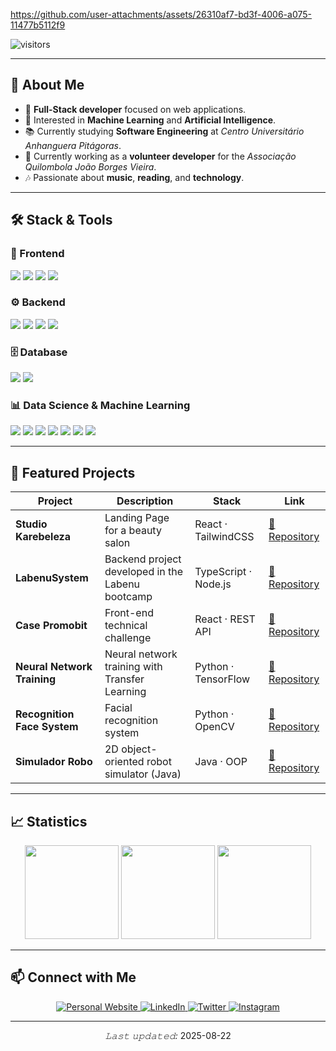 https://github.com/user-attachments/assets/26310af7-bd3f-4006-a075-11477b5112f9

![visitors](https://vbr.nathanchung.dev/badge?page_id=rafaeloliveiralopes.rafaeloliveiralopes&color=00cf00)

---

## 🧭 About Me

- 🎯 **Full-Stack developer** focused on web applications.  
- 🧠 Interested in **Machine Learning** and **Artificial Intelligence**.  
- 📚 Currently studying **Software Engineering** at *Centro Universitário Anhanguera Pitágoras*.  
- 🤝 Currently working as a **volunteer developer** for the *Associação Quilombola João Borges Vieira*.  
- 🎶 Passionate about **music**, **reading**, and **technology**.


---

## 🛠️ Stack & Tools

### 🎨 Frontend

<p>
  <img src="https://img.shields.io/badge/React-20232A?style=for-the-badge&logo=react&logoColor=61DAFB" />
  <img src="https://img.shields.io/badge/TypeScript-3178C6?style=for-the-badge&logo=typescript&logoColor=white" />
  <img src="https://img.shields.io/badge/Next.js-000000?style=for-the-badge&logo=next.js&logoColor=white" />
  <img src="https://img.shields.io/badge/TailwindCSS-06B6D4?style=for-the-badge&logo=tailwindcss&logoColor=white" />
</p>

### ⚙️ Backend

<p>
  <img src="https://img.shields.io/badge/Node.js-43853D?style=for-the-badge&logo=node.js&logoColor=white" />
  <img src="https://img.shields.io/badge/Java-ED8B00?style=for-the-badge&logo=openjdk&logoColor=white" />
  <img src="https://img.shields.io/badge/Postman-FF6C37?style=for-the-badge&logo=postman&logoColor=white" />
  <img src="https://img.shields.io/badge/Git-F05032?style=for-the-badge&logo=git&logoColor=white" />
</p>

### 🗄️ Database

<p>
  <img src="https://img.shields.io/badge/MySQL-4479A1?style=for-the-badge&logo=mysql&logoColor=white" />
  <img src="https://img.shields.io/badge/MongoDB-4EA94B?style=for-the-badge&logo=mongodb&logoColor=white" />
</p>

### 📊 Data Science & Machine Learning

<p>
  <img src="https://img.shields.io/badge/Python-3776AB?style=for-the-badge&logo=python&logoColor=white" />
  <img src="https://img.shields.io/badge/Pandas-150458?style=for-the-badge&logo=pandas&logoColor=white" />
  <img src="https://img.shields.io/badge/NumPy-013243?style=for-the-badge&logo=numpy&logoColor=white" />
  <img src="https://img.shields.io/badge/Matplotlib-11557C?style=for-the-badge&logo=plotly&logoColor=white" />
  <img src="https://img.shields.io/badge/TensorFlow-FF6F00?style=for-the-badge&logo=tensorflow&logoColor=white" />
  <img src="https://img.shields.io/badge/Scikit--Learn-F7931E?style=for-the-badge&logo=scikit-learn&logoColor=white" />
  <img src="https://img.shields.io/badge/Keras-D00000?style=for-the-badge&logo=keras&logoColor=white" />
</p>

---

## 🚀 Featured Projects

| Project                        | Description                                      | Stack                | Link                                                                            |
| ------------------------------ | ------------------------------------------------ | -------------------- | ------------------------------------------------------------------------------- |
|**Studio Karebeleza**       | Landing Page for a beauty salon                  | React · TailwindCSS  | [🔗 Repository](https://github.com/rafaeloliveiralopes/studio-karebeleza)       |
|**LabenuSystem**            | Backend project developed in the Labenu bootcamp | TypeScript · Node.js | [🔗 Repository](https://github.com/rafaeloliveiralopes/LabenuSystem)            |
|**Case Promobit**           | Front-end technical challenge                    | React · REST API     | [🔗 Repository](https://github.com/rafaeloliveiralopes/case-promobit)           |
|**Neural Network Training** | Neural network training with Transfer Learning   | Python · TensorFlow  | [🔗 Repository](https://github.com/rafaeloliveiralopes/Neural-Network-Training) |
|**Recognition Face System** | Facial recognition system                        | Python · OpenCV      | [🔗 Repository](https://github.com/rafaeloliveiralopes/recognition-face-system) |
|**Simulador Robo**          | 2D object-oriented robot simulator (Java)        | Java · OOP           | [🔗 Repository](https://github.com/rafaeloliveiralopes/SimuladorRobo)           |

---

## 📈 Statistics

<p align="center">
  <img src="https://github-readme-stats.vercel.app/api?username=rafaeloliveiralopes&show_icons=true&theme=graywhite&hide_border=true" height="150"/>  
  <img src="https://github-readme-streak-stats.herokuapp.com?user=rafaeloliveiralopes&theme=graywhite&hide_border=true" height="150"/>  
  <img src="https://github-readme-stats.vercel.app/api/top-langs/?username=rafaeloliveiralopes&layout=compact&theme=graywhite&hide_border=true" height="150"/>
</p>


---

## 📫 Connect with Me

<p align="center">
  <a href="https://rafaellopes.dev">
    <img src="https://img.shields.io/badge/Website-000000?style=for-the-badge&logo=About.me&logoColor=white" alt="Personal Website"/>
  </a>
  <a href="https://www.linkedin.com/in/rafael-lopes-desenvolvedor-fullstack/">
    <img src="https://img.shields.io/badge/LinkedIn-0077B5?style=for-the-badge&logo=linkedin&logoColor=white" alt="LinkedIn"/>
  </a>
  <a href="https://twitter.com/RafaelL77859907">
    <img src="https://img.shields.io/badge/Twitter-1DA1F2?style=for-the-badge&logo=twitter&logoColor=white" alt="Twitter"/>
  </a>
  <a href="https://www.instagram.com/rafaellopes.dev/">
    <img src="https://img.shields.io/badge/Instagram-E4405F?style=for-the-badge&logo=instagram&logoColor=white" alt="Instagram"/>
  </a>
</p>


---

<p align="center">
  <em>𝙻𝚊𝚜𝚝 𝚞𝚙𝚍𝚊𝚝𝚎𝚍:</em> 2025-08-22 <!-- TODO: automate this -->
</p>

